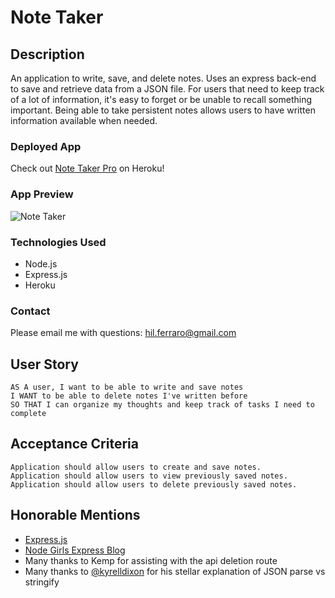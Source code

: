 # Note Taker

## Description
An application to write, save, and delete notes. Uses an express back-end to save and retrieve data from a JSON file. For users that need to keep track of a lot of information, it's easy to forget or be unable to recall something important. Being able to take persistent notes allows users to have written information available when needed.


### Deployed App
Check out [Note Taker Pro](https://note-taker-pro.herokuapp.com/) on Heroku!

### App Preview
![Note Taker](https://user-images.githubusercontent.com/65197724/92317588-9a594880-efd0-11ea-89c4-bfd63a68431d.gif)

### Technologies Used
- Node.js
- Express.js
- Heroku

### Contact
Please email me with questions: hil.ferraro@gmail.com

## User Story
```
AS A user, I want to be able to write and save notes
I WANT to be able to delete notes I've written before
SO THAT I can organize my thoughts and keep track of tasks I need to complete
```

## Acceptance Criteria
```
Application should allow users to create and save notes.
Application should allow users to view previously saved notes.
Application should allow users to delete previously saved notes.
```

## Honorable Mentions
- [Express.js](https://expressjs.com/en/guide/routing.html)
- [Node Girls Express Blog](https://node-girls.gitbook.io/intro-to-express/)
- Many thanks to Kemp for assisting with the api deletion route
- Many thanks to [@kyrelldixon](https://twitter.com/kyrelldixon) for his stellar explanation of JSON parse vs stringify